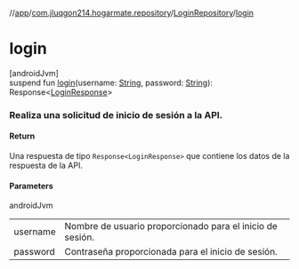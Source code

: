 //[app](../../../index.md)/[com.jluqgon214.hogarmate.repository](../index.md)/[LoginRepository](index.md)/[login](login.md)

# login

[androidJvm]\
suspend fun [login](login.md)(username: [String](https://kotlinlang.org/api/latest/jvm/stdlib/kotlin-stdlib/kotlin/-string/index.html), password: [String](https://kotlinlang.org/api/latest/jvm/stdlib/kotlin-stdlib/kotlin/-string/index.html)): Response&lt;[LoginResponse](../../com.jluqgon214.hogarmate.model/-login-response/index.md)&gt;

###  Realiza una solicitud de inicio de sesión a la API.

#### Return

Una respuesta de tipo `Response<LoginResponse>` que contiene los datos de la respuesta de la API.

#### Parameters

androidJvm

| | |
|---|---|
| username | Nombre de usuario proporcionado para el inicio de sesión. |
| password | Contraseña proporcionada para el inicio de sesión. |
